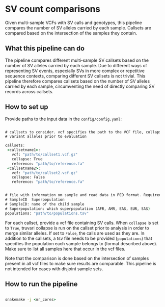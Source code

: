 # SV count comparisons

Given multi-sample VCFs with SV calls and genotypes, this pipeline compares the number of SV alleles carried by each sample. Callsets are compared based on the intersection of the samples they contain.

## What this pipeline can do

The pipeline compares different multi-sample SV callsets based on the number of SV alleles carried by each sample. Due to different ways of representing SV events, especially SVs in more complex or repetitive sequence contexts, comparing different SV callsets is not trivial. This pipeline therefore compares callsets based on the number of SV alleles carried by each sample, circumventing the need of directly comparing SV records across callsets.

## How to set up

Provide paths to the input data in the ``config/config.yaml``:

``` bat

# callsets to consider. vcf specifies the path to the VCF file, collapse specifies whether or not to collapse overlapping
# variant alleles prior to evaluation

callsets:
 <callsetname1>:
   vcf: "path/to/callset1.vcf.gz"
   collapse: True
   reference: "path/to/reference.fa"
 <callsetname2>:
   vcf: "path/to/callset2.vcf.gz"
   collapse: False
   reference: "path/to/reference.fa"


# file with information on sample and read data in PED format. Required columns (in this order):
# SampleID	Superpopulation
# SampleID: name of the child sample
# Superpopulation: which superpopulation (AFR, AMR, EAS, EUR, SAS)
populations: "path/to/populations.tsv"

```
For each callset, provide a vcf file containing SV calls. When ``collapse`` is set to `` True ``, truvari collapse is run on the callset prior to analysis in order to merge similar alleles. If set to `` False ``, the calls are used as they are. In addition to the callsets, a tsv file needs to be provided (``populations``) that specifies the population each sample belongs to (format described above). Make sure to list all samples here that occur in the vcf files.

Note that the comparison is done based on the intersection of samples present in all vcf files to make sure results are comparable. This pipeline is not intended for cases with disjoint sample sets.

## How to run the pipeline

``` bat

snakemake -j <nr_cores>

```
